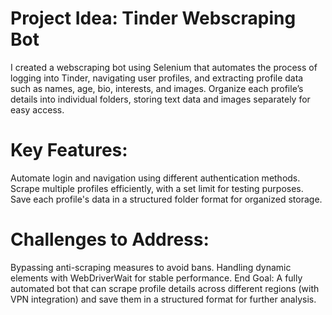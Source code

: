 # Project Idea: Tinder Webscraping Bot

I created a webscraping bot using Selenium that automates the process of logging into Tinder, navigating user profiles, and extracting profile data such as names, age, bio, interests, and images. Organize each profile’s details into individual folders, storing text data and images separately for easy access.

# Key Features:

Automate login and navigation using different authentication methods.
Scrape multiple profiles efficiently, with a set limit for testing purposes.
Save each profile's data in a structured folder format for organized storage.

# Challenges to Address:

Bypassing anti-scraping measures to avoid bans.
Handling dynamic elements with WebDriverWait for stable performance.
End Goal: A fully automated bot that can scrape profile details across different regions (with VPN integration) and save them in a structured format for further analysis.

